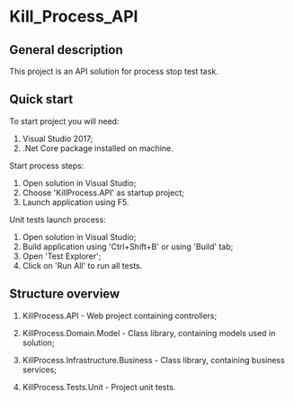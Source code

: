 # Kill_Process_API

## General description
This project is an API solution for process stop test task.

## Quick start
To start project you will need:
1. Visual Studio 2017;
2. .Net Core package installed on machine.

Start process steps:
1. Open solution in Visual Studio;
2. Choose 'KillProcess.API' as startup project;
3. Launch application using F5.

Unit tests launch process:
1. Open solution in Visual Studio;
2. Build application using 'Ctrl+Shift+B' or using 'Build' tab;
3. Open 'Test Explorer';
4. Click on 'Run All' to run all tests.

## Structure overview

1. KillProcess.API - Web project containing controllers;

2. KillProcess.Domain.Model - Class library, containing models used in solution;
3. KillProcess.Infrastructure.Business - Class library, containing business services;

4. KillProcess.Tests.Unit - Project unit tests.
